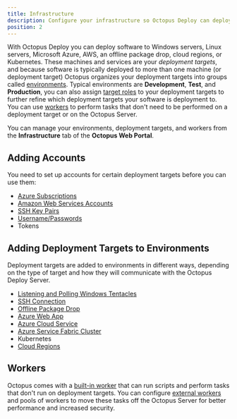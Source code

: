 ```yaml
---
title: Infrastructure
description: Configure your infrastructure so Octopus Deploy can deploy software to your Windows servers, Linux servers, Microsoft Azure, AWS, an offline package drop, or Cloud Regions.
position: 2
---
```


With Octopus Deploy you can deploy software to Windows servers, Linux servers, Microsoft Azure, AWS, an offline package drop, cloud regions, or Kubernetes. These machines and services are your *deployment targets*, and because software is typically deployed to more than one machine (or deployment target) Octopus organizes your deployment targets into groups called [environments](/docs/infrastructure/environments/index.md). Typical environments are **Development**, **Test**, and **Production**, you can also assign [target roles](/docs/infrastructure/target-roles/index.md) to your deployment targets to further refine which deployment targets your software is deployment to. You can use [workers](/docs/infrastructure/workers/index.md) to perform tasks that don't need to be performed on a deployment target or on the Octopus Server.

You can manage your environments, deployment targets, and workers from the **Infrastructure** tab of the **Octopus Web Portal**.

## Adding Accounts

You need to set up accounts for certain deployment targets before you can use them:

- [Azure Subscriptions](/docs/infrastructure/azure/index.md)
- [Amazon Web Services Accounts](/docs/infrastructure/aws/index.md)
- [SSH Key Pairs](/docs/infrastructure/ssh-targets/ssh-key-pair.md)
- [Username/Passwords](/docs/infrastructure/ssh-targets/username-and-password.md)
- Tokens

## Adding Deployment Targets to Environments

Deployment targets are added to environments in different ways, depending on the type of target and how they will communicate with the Octopus Deploy Server.

- [Listening and Polling Windows Tentacles](/docs/infrastructure/windows-targets/index.md)
- [SSH Connection](/docs/infrastructure/ssh-targets/index.md)
- [Offline Package Drop](/docs/infrastructure/offline-package-drop.md)
- [Azure Web App](/docs/infrastructure/azure/web-app-targets/index.md)
- [Azure Cloud Service](/docs/infrastructure/azure/cloud-service-targets/index.md)
- [Azure Service Fabric Cluster](/docs/infrastructure/azure/service-fabric-cluster-targets/index.md)
- Kubernetes
- [Cloud Regions](/docs/infrastructure/cloud-regions.md)

## Workers

Octopus comes with a [built-in worker](/docs/administration/workers/built-in-worker.md) that can run scripts and perform tasks that don't run on deployment targets. You can configure [external workers](/docs/infrastructure/workers/index.md) and pools of workers to move these tasks off the Octopus Server for better performance and increased security.
